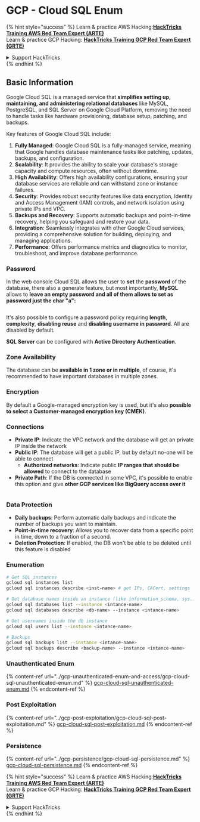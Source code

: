 # GCP - Cloud SQL Enum

{% hint style="success" %}
Learn & practice AWS Hacking:<img src="../../../.gitbook/assets/image (1) (1) (1).png" alt="" data-size="line">[**HackTricks Training AWS Red Team Expert (ARTE)**](https://training.hacktricks.xyz/courses/arte)<img src="../../../.gitbook/assets/image (1) (1) (1).png" alt="" data-size="line">\
Learn & practice GCP Hacking: <img src="../../../.gitbook/assets/image (2).png" alt="" data-size="line">[**HackTricks Training GCP Red Team Expert (GRTE)**<img src="../../../.gitbook/assets/image (2).png" alt="" data-size="line">](https://training.hacktricks.xyz/courses/grte)

<details>

<summary>Support HackTricks</summary>

* Check the [**subscription plans**](https://github.com/sponsors/carlospolop)!
* **Join the** 💬 [**Discord group**](https://discord.gg/hRep4RUj7f) or the [**telegram group**](https://t.me/peass) or **follow** us on **Twitter** 🐦 [**@hacktricks\_live**](https://twitter.com/hacktricks_live)**.**
* **Share hacking tricks by submitting PRs to the** [**HackTricks**](https://github.com/carlospolop/hacktricks) and [**HackTricks Cloud**](https://github.com/carlospolop/hacktricks-cloud) github repos.

</details>
{% endhint %}

## Basic Information

Google Cloud SQL is a managed service that **simplifies setting up, maintaining, and administering relational databases** like MySQL, PostgreSQL, and SQL Server on Google Cloud Platform, removing the need to handle tasks like hardware provisioning, database setup, patching, and backups.

Key features of Google Cloud SQL include:

1. **Fully Managed**: Google Cloud SQL is a fully-managed service, meaning that Google handles database maintenance tasks like patching, updates, backups, and configuration.
2. **Scalability**: It provides the ability to scale your database's storage capacity and compute resources, often without downtime.
3. **High Availability**: Offers high availability configurations, ensuring your database services are reliable and can withstand zone or instance failures.
4. **Security**: Provides robust security features like data encryption, Identity and Access Management (IAM) controls, and network isolation using private IPs and VPC.
5. **Backups and Recovery**: Supports automatic backups and point-in-time recovery, helping you safeguard and restore your data.
6. **Integration**: Seamlessly integrates with other Google Cloud services, providing a comprehensive solution for building, deploying, and managing applications.
7. **Performance**: Offers performance metrics and diagnostics to monitor, troubleshoot, and improve database performance.

### Password

In the web console Cloud SQL allows the user to **set** the **password** of the database, there also a generate feature, but most importantly, **MySQL** allows to **leave an empty password and all of them allows to set as password just the char "a":**

<figure><img src="../../../.gitbook/assets/image (14).png" alt=""><figcaption></figcaption></figure>

It's also possible to configure a password policy requiring **length**, **complexity**, **disabling reuse** and **disabling username in password**. All are disabled by default.

**SQL Server** can be configured with **Active Directory Authentication**.

### Zone Availability

The database can be **available in 1 zone or in multiple**, of course, it's recommended to have important databases in multiple zones.

### Encryption

By default a Google-managed encryption key is used, but it's also **possible to select a Customer-managed encryption key (CMEK)**.

### Connections

* **Private IP**: Indicate the VPC network and the database will get an private IP inside the network
* **Public IP**: The database will get a public IP, but by default no-one will be able to connect
  * **Authorized networks**: Indicate public **IP ranges that should be allowed** to connect to the database
* **Private Path**: If the DB is connected in some VPC, it's possible to enable this option and give **other GCP services like BigQuery access over it**

<figure><img src="../../../.gitbook/assets/image (15).png" alt=""><figcaption></figcaption></figure>

### Data Protection

* **Daily backups**: Perform automatic daily backups and indicate the number of backups you want to maintain.
* **Point-in-time recovery**: Allows you to recover data from a specific point in time, down to a fraction of a second.
* **Deletion Protection**: If enabled, the DB won't be able to be deleted until this feature is disabled

### Enumeration

```bash
# Get SQL instances
gcloud sql instances list
gcloud sql instances describe <inst-name> # get IPs, CACert, settings

# Get database names inside an instance (like information_schema, sys...)
gcloud sql databases list --instance <intance-name>
gcloud sql databases describe <db-name> --instance <intance-name>

# Get usernames inside the db instance
gcloud sql users list --instance <intance-name>

# Backups
gcloud sql backups list --instance <intance-name>
gcloud sql backups describe <backup-name> --instance <intance-name>
```

### Unauthenticated Enum

{% content-ref url="../gcp-unauthenticated-enum-and-access/gcp-cloud-sql-unauthenticated-enum.md" %}
[gcp-cloud-sql-unauthenticated-enum.md](../gcp-unauthenticated-enum-and-access/gcp-cloud-sql-unauthenticated-enum.md)
{% endcontent-ref %}

### Post Exploitation

{% content-ref url="../gcp-post-exploitation/gcp-cloud-sql-post-exploitation.md" %}
[gcp-cloud-sql-post-exploitation.md](../gcp-post-exploitation/gcp-cloud-sql-post-exploitation.md)
{% endcontent-ref %}

### Persistence

{% content-ref url="../gcp-persistence/gcp-cloud-sql-persistence.md" %}
[gcp-cloud-sql-persistence.md](../gcp-persistence/gcp-cloud-sql-persistence.md)
{% endcontent-ref %}

{% hint style="success" %}
Learn & practice AWS Hacking:<img src="../../../.gitbook/assets/image (1) (1) (1).png" alt="" data-size="line">[**HackTricks Training AWS Red Team Expert (ARTE)**](https://training.hacktricks.xyz/courses/arte)<img src="../../../.gitbook/assets/image (1) (1) (1).png" alt="" data-size="line">\
Learn & practice GCP Hacking: <img src="../../../.gitbook/assets/image (2).png" alt="" data-size="line">[**HackTricks Training GCP Red Team Expert (GRTE)**<img src="../../../.gitbook/assets/image (2).png" alt="" data-size="line">](https://training.hacktricks.xyz/courses/grte)

<details>

<summary>Support HackTricks</summary>

* Check the [**subscription plans**](https://github.com/sponsors/carlospolop)!
* **Join the** 💬 [**Discord group**](https://discord.gg/hRep4RUj7f) or the [**telegram group**](https://t.me/peass) or **follow** us on **Twitter** 🐦 [**@hacktricks\_live**](https://twitter.com/hacktricks_live)**.**
* **Share hacking tricks by submitting PRs to the** [**HackTricks**](https://github.com/carlospolop/hacktricks) and [**HackTricks Cloud**](https://github.com/carlospolop/hacktricks-cloud) github repos.

</details>
{% endhint %}
